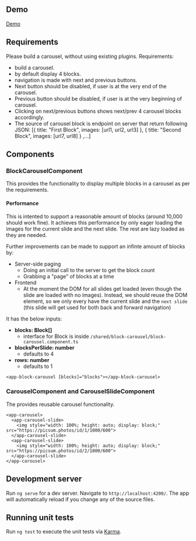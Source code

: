 ## Demo
[Demo](https://schalk-b.github.io/angular-carousel/)

## Requirements
Please build a carousel, without using existing plugins.
Requirements:
- build a carousel.
- by default display 4 blocks.
- navigation is made with next and previous buttons.
- Next button should be disabled, if user is at the very end of the carousel.
- Previous button should be disabled, if user is at the very beginning of carousel.
- Clicking on next/previous buttons shows next/prev 4 carousel blocks accordingly.
- The source of carousel block is endpoint on server that return following JSON:
[{
title: "First Block",
images: [url1, url2, url3]
},
{
title: "Second Block",
images: [url7, url8]
}
,...]

## Components
### BlockCarouselComponent
This provides the functionality to display multiple blocks in a carousel as per the requirements.

#### Performance
This is intented to support a reasonable amount of blocks (around 10,000 should work fine). It achieves this performance by only eager loading the images for the current slide and the next slide. The rest are lazy loaded as they are needed.

Further improvements can be made to support an infinte amount of blocks by:
- Server-side paging
  - Doing an initial call to the server to get the block count
  - Grabbing a "page" of blocks at a time
- Frontend
  - At the moment the DOM for all slides get loaded (even though the slide are loaded with no images). Instead, we should reuse the DOM element, so we only every have the current slide and the `next slide` (this slide will get used for both back and forward navigation)


It has the below inputs:
- **blocks: Block[]**
  - interface for Block is inside `/shared/block-carousel/block-carousel.component.ts`
- **blocksPerSlide: number**
  - defaults to 4
- **rows: number**
  - defaults to 1

```
<app-block-carousel [blocks]="blocks"></app-block-carousel>
```

### CarouselComponent and CarouselSlideComponent
The provides reusable carousel functionality.
```
<app-carousel>
  <app-carousel-slide>
    <img style="width: 100%; height: auto; display: block;" src="https://picsum.photos/id/1/1000/600">
  </app-carousel-slide>
  <app-carousel-slide>
    <img style="width: 100%; height: auto; display: block;" src="https://picsum.photos/id/2/1000/600">
  </app-carousel-slide>
</app-carousel>
```

## Development server

Run `ng serve` for a dev server. Navigate to `http://localhost:4200/`. The app will automatically reload if you change any of the source files.

## Running unit tests

Run `ng test` to execute the unit tests via [Karma](https://karma-runner.github.io).
